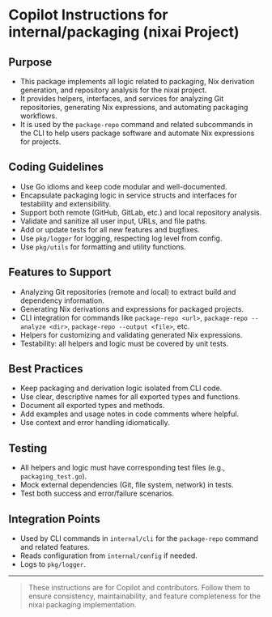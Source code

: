 # Copilot Instructions for internal/packaging (nixai Project)

## Purpose
- This package implements all logic related to packaging, Nix derivation generation, and repository analysis for the nixai project.
- It provides helpers, interfaces, and services for analyzing Git repositories, generating Nix expressions, and automating packaging workflows.
- It is used by the `package-repo` command and related subcommands in the CLI to help users package software and automate Nix expressions for projects.

## Coding Guidelines
- Use Go idioms and keep code modular and well-documented.
- Encapsulate packaging logic in service structs and interfaces for testability and extensibility.
- Support both remote (GitHub, GitLab, etc.) and local repository analysis.
- Validate and sanitize all user input, URLs, and file paths.
- Add or update tests for all new features and bugfixes.
- Use `pkg/logger` for logging, respecting log level from config.
- Use `pkg/utils` for formatting and utility functions.

## Features to Support
- Analyzing Git repositories (remote and local) to extract build and dependency information.
- Generating Nix derivations and expressions for packaged projects.
- CLI integration for commands like `package-repo <url>`, `package-repo --analyze <dir>`, `package-repo --output <file>`, etc.
- Helpers for customizing and validating generated Nix expressions.
- Testability: all helpers and logic must be covered by unit tests.

## Best Practices
- Keep packaging and derivation logic isolated from CLI code.
- Use clear, descriptive names for all exported types and functions.
- Document all exported types and methods.
- Add examples and usage notes in code comments where helpful.
- Use context and error handling idiomatically.

## Testing
- All helpers and logic must have corresponding test files (e.g., `packaging_test.go`).
- Mock external dependencies (Git, file system, network) in tests.
- Test both success and error/failure scenarios.

## Integration Points
- Used by CLI commands in `internal/cli` for the `package-repo` command and related features.
- Reads configuration from `internal/config` if needed.
- Logs to `pkg/logger`.

---
> These instructions are for Copilot and contributors. Follow them to ensure consistency, maintainability, and feature completeness for the nixai packaging implementation.
